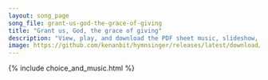 ```yaml
---
layout: song_page
song_file: grant-us-god-the-grace-of-giving
title: "Grant us, God, the grace of giving"
description: "View, play, and download the PDF sheet music, slideshow, and audio. Lyrics: Grant us, God, the grace of giving with a spirit large and free that ourselves and all our living we may offer unto thee. ... english theist 4part chords"
image: https://github.com/kenanbit/hymnsinger/releases/latest/download/grant-us-god-the-grace-of-giving-trad.png
---
```


{% include choice_and_music.html %}